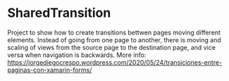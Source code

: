 # SharedTransition
Project to show how to create transitions bettwen pages moving different elements. Instead of going from one page to another, there is moving and scaling of views from the source page to the destination page, and vice versa when navigation is backwards.
More info: https://jorgediegocrespo.wordpress.com/2020/05/24/transiciones-entre-paginas-con-xamarin-forms/
